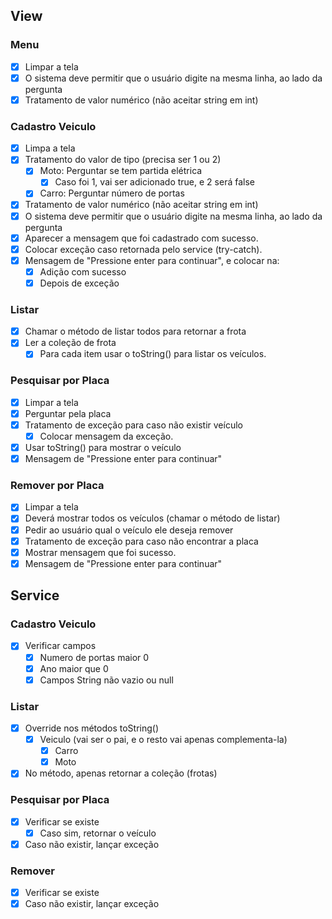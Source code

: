## View
### Menu
* [x] Limpar a tela
* [x] O sistema deve permitir que o usuário digite na mesma linha, ao lado da pergunta
* [x] Tratamento de valor numérico (não aceitar string em int)

### Cadastro Veiculo
* [x] Limpa a tela
* [x] Tratamento do valor de tipo (precisa ser 1 ou 2)
  * [x] Moto: Perguntar se tem partida elétrica
    * [x] Caso foi 1, vai ser adicionado true, e 2 será false
  * [x] Carro: Perguntar número de portas
* [x] Tratamento de valor numérico (não aceitar string em int)
* [x] O sistema deve permitir que o usuário digite na mesma linha, ao lado da pergunta
* [x] Aparecer a mensagem que foi cadastrado com sucesso.
* [x] Colocar exceção caso retornada pelo service (try-catch).
* [x] Mensagem de "Pressione enter para continuar", e colocar na:
  * [x] Adição com sucesso
  * [x] Depois de exceção

### Listar
* [X] Chamar o método de listar todos para retornar a frota
* [X] Ler a coleção de frota
  * [X] Para cada item usar o toString() para listar os veículos.
  
### Pesquisar por Placa
* [x] Limpar a tela
* [X] Perguntar pela placa
* [X] Tratamento de exceção para caso não existir veículo
  * [X] Colocar mensagem da exceção.
* [X] Usar toString() para mostrar o veículo
* [X] Mensagem de "Pressione enter para continuar"

### Remover por Placa
* [X] Limpar a tela
* [X] Deverá mostrar todos os veículos (chamar o método de listar)
* [X] Pedir ao usuário qual o veículo ele deseja remover
* [X] Tratamento de exceção para caso não encontrar a placa
* [X] Mostrar mensagem que foi sucesso.
* [X] Mensagem de "Pressione enter para continuar"

## Service
### Cadastro Veiculo
* [X] Verificar campos
  * [X] Numero de portas maior 0
  * [X] Ano maior que 0
  * [X] Campos String não vazio ou null

### Listar
* [X] Override nos métodos toString()
  * [X] Veiculo (vai ser o pai, e o resto vai apenas complementa-la)
    * [X] Carro
    * [X] Moto
* [X] No método, apenas retornar a coleção (frotas)

### Pesquisar por Placa
* [X] Verificar se existe
  * [X] Caso sim, retornar o veículo
* [X] Caso não existir, lançar exceção

### Remover
* [X] Verificar se existe
* [X] Caso não existir, lançar exceção
